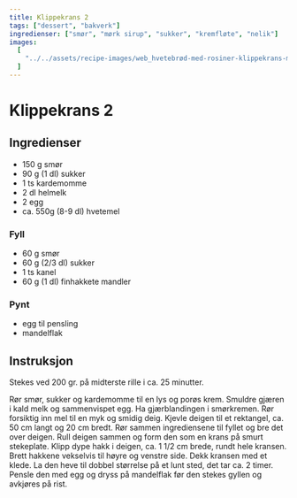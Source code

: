 ```yaml
---
title: Klippekrans 2
tags: ["dessert", "bakverk"]
ingredienser: ["smør", "mørk sirup", "sukker", "kremfløte", "nelik"]
images:
  [
    "../../assets/recipe-images/web_hvetebrød-med-rosiner-klippekrans-mandelfylte-smørboller-eplegjemmer.jpg",
  ]
---
```


# Klippekrans 2

## Ingredienser

- 150 g smør
- 90 g (1 dl) sukker
- 1 ts kardemomme
- 2 dl helmelk
- 2 egg
- ca. 550g (8-9 dl) hvetemel

### Fyll

- 60 g smør
- 60 g (2/3 dl) sukker
- 1 ts kanel
- 60 g (1 dl) finhakkete mandler

### Pynt

- egg til pensling
- mandelflak

## Instruksjon

Stekes ved 200 gr. på midterste rille i ca. 25 minutter.

Rør smør, sukker og kardemomme til en lys og porøs krem. Smuldre gjæren i kald melk og sammenvispet egg. Ha gjærblandingen i smørkremen. Rør forsiktig inn mel til en myk og smidig deig. Kjevle deigen til et rektangel, ca. 50 cm langt og 20 cm bredt. Rør sammen ingrediensene til fyllet og bre det over deigen. Rull deigen sammen og form den som en krans på smurt stekeplate. Klipp dype hakk i deigen, ca. 1 1/2 cm brede, rundt hele kransen. Brett hakkene vekselvis til høyre og venstre side. Dekk kransen med et klede. La den heve til dobbel størrelse på et lunt sted, det tar ca. 2 timer. Pensle den med egg og dryss på mandelflak før den stekes gyllen og avkjøres på rist.
